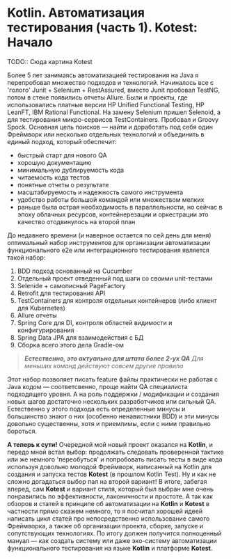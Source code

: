Kotlin. Автоматизация тестирования (часть 1). Kotest: Начало 
======

TODO:: Сюда картина Kotest

Более 5 лет занимаясь автоматизацией тестирования на Java я перепробовал множество подходов и технологий.
Начиналось все с 'голого' Junit + Selenium + RestAssured, вместо Junit пробовал TestNG, потом в стеке появились отчеты Allure.
Были и проекты, где использовались платные версии HP Unified Functional Testing, HP LeanFT, IBM Rational Functional. 
На замену Selenium пришел Selenoid, а для тестирования микро-сервисов TestContainers. Пробовал и Groovy Spock. 
Основная цель поисков — найти и доработать под себя один Фреймворк или несколько отдельных технологий и объединить в единый подход, который обеспечит:
- быстрый старт для нового QA
- хорошую документацию
- минимальную дублируемость кода
- читаемость кода тестов
- понятные отчеты о результате
- масштабируемость и надежность самого инструмента
- удобство работы большой командой или множеством мелких
- раньше была острая необходимость в параллельности, но сейчас в эпоху облачных ресурсов, контейнерезации и оркестрации это качество отодвинулось на второй план

До недавнего времени (и наверное остается по сей день для меня) оптимальный набор инструментов для организации автоматизации функционального e2e или интеграционного тестирования является такой набор:
1. BDD подход основанный на Cucumber
2. Отдельный проект отведенный под шаги со своими unit-тестами
3. Selenide + самописный PageFactory 
4. Retrofit для тестирования API
5. TestContainers для контроля отдельных контейнеров (либо клиент для Kubernetes)
6. Allure отчеты
7. Spring Core для DI, контроля областей видимости и конфигурирования
8. Spring Data JPA для взаимодействия с БД
9. Сборка всего этого дела Gradle-ом
> _**Естественно, это актуально для штата более 2-ух QA** Для меньших команд действуют совсем другие правила_ 

Этот набор позволяет писать feature файлы практически не работая с Java кодом — соответсвенно, проще найти QA специалиста подходящего уровня. 
А на роль поддержки / модификации и создания новых шагов достаточно нескольких разработчиков или сильный QA. 
Естественно у этого подхода есть определенные минусы и большинство знают о них (особенно ненавистники BDD) и эти минусы довольно существенны, хотя и приемлимы, если с ними правильно бороться. 

**А теперь к сути!** Очередной мой новый проект оказался на **Kotlin**, и передо мной встал выбор: продолжать следовать проверенной тактике или же немного 'переобуться' 
и попробовать писать тесты в виде кода используя довольно молодой Фреймворк, написанный на Kotlin для создания и запуска тестов **Kotest** (в прошлом Kotlin Test).
Ну и как не сложно догадаться выбор пал на второй вариант! В итоге, забегая вперед, сам **Kotest** и вариант стиля, который был выбран мне очень понравились по эффективности, лаконичности и простоте.
А так как обзоров и статей в принципе об автоматизации на **Kotlin** и **Kotest** в частности прямо скажем немного, то я посчитал хорошей идеей написать цикл статей про непосредственно использование самого Фреймворка, 
а также об организации проекта, сборке, запуске и сопутствующих технологиях. По итогу должен получится полноценный мануал — как создать систему или даже эко-систему автоматизации функционального тестирования на языке **Kotlin** и платформе **Kotest**.